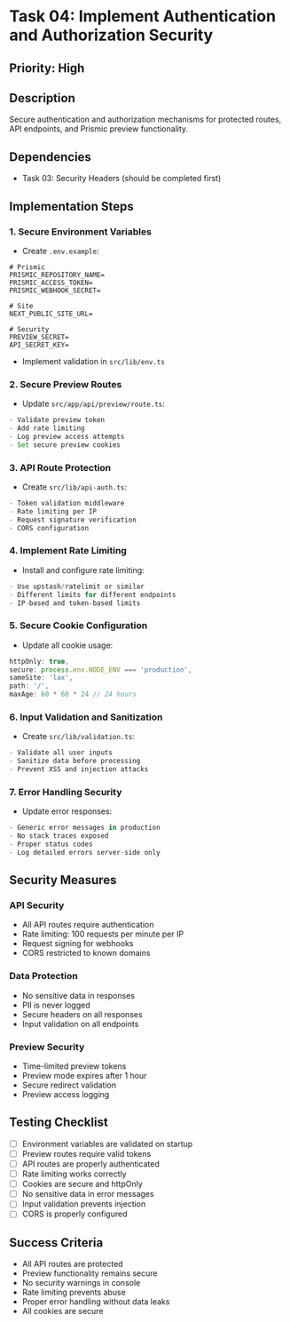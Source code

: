 # Task 04: Implement Authentication and Authorization Security

## Priority: High

## Description

Secure authentication and authorization mechanisms for protected routes, API endpoints, and Prismic preview functionality.

## Dependencies

- Task 03: Security Headers (should be completed first)

## Implementation Steps

### 1. **Secure Environment Variables**

- Create `.env.example`:

```env
# Prismic
PRISMIC_REPOSITORY_NAME=
PRISMIC_ACCESS_TOKEN=
PRISMIC_WEBHOOK_SECRET=

# Site
NEXT_PUBLIC_SITE_URL=

# Security
PREVIEW_SECRET=
API_SECRET_KEY=
```

- Implement validation in `src/lib/env.ts`

### 2. **Secure Preview Routes**

- Update `src/app/api/preview/route.ts`:

```typescript
- Validate preview token
- Add rate limiting
- Log preview access attempts
- Set secure preview cookies
```

### 3. **API Route Protection**

- Create `src/lib/api-auth.ts`:

```typescript
- Token validation middleware
- Rate limiting per IP
- Request signature verification
- CORS configuration
```

### 4. **Implement Rate Limiting**

- Install and configure rate limiting:

```typescript
- Use upstash/ratelimit or similar
- Different limits for different endpoints
- IP-based and token-based limits
```

### 5. **Secure Cookie Configuration**

- Update all cookie usage:

```typescript
httpOnly: true,
secure: process.env.NODE_ENV === 'production',
sameSite: 'lax',
path: '/',
maxAge: 60 * 60 * 24 // 24 hours
```

### 6. **Input Validation and Sanitization**

- Create `src/lib/validation.ts`:

```typescript
- Validate all user inputs
- Sanitize data before processing
- Prevent XSS and injection attacks
```

### 7. **Error Handling Security**

- Update error responses:

```typescript
- Generic error messages in production
- No stack traces exposed
- Proper status codes
- Log detailed errors server-side only
```

## Security Measures

### API Security

- All API routes require authentication
- Rate limiting: 100 requests per minute per IP
- Request signing for webhooks
- CORS restricted to known domains

### Data Protection

- No sensitive data in responses
- PII is never logged
- Secure headers on all responses
- Input validation on all endpoints

### Preview Security

- Time-limited preview tokens
- Preview mode expires after 1 hour
- Secure redirect validation
- Preview access logging

## Testing Checklist

- [ ] Environment variables are validated on startup
- [ ] Preview routes require valid tokens
- [ ] API routes are properly authenticated
- [ ] Rate limiting works correctly
- [ ] Cookies are secure and httpOnly
- [ ] No sensitive data in error messages
- [ ] Input validation prevents injection
- [ ] CORS is properly configured

## Success Criteria

- All API routes are protected
- Preview functionality remains secure
- No security warnings in console
- Rate limiting prevents abuse
- Proper error handling without data leaks
- All cookies are secure
